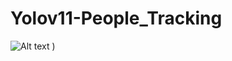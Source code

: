# Yolov11-People_Tracking
![Alt text](![image](https://github.com/user-attachments/assets/ba13dac9-cf20-4633-bb22-486d401c7ba5))
)

